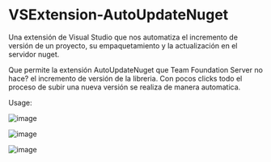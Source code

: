 # VSExtension-AutoUpdateNuget

Una extensión de Visual Studio que nos automatiza el incremento de versión de un proyecto, su empaquetamiento y la actualización en el servidor nuget.

Que permite la extensión AutoUpdateNuget que Team Foundation Server no hace? el incremento de versión de la libreria. Con pocos clicks todo el proceso de subir una nueva versión se realiza de manera automatica.

Usage:
  
![image](https://user-images.githubusercontent.com/28534415/60857054-902a9700-a1df-11e9-9a96-0feb87abf331.png)
 

![image](https://user-images.githubusercontent.com/28534415/60857303-69209500-a1e0-11e9-8a06-da09a3f99b11.png)

![image](https://user-images.githubusercontent.com/28534415/60857347-95d4ac80-a1e0-11e9-9895-7a7aa42a3984.png)
